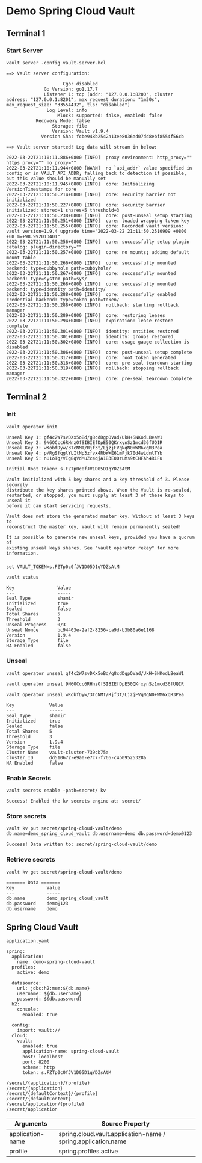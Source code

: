 # Demo Spring Cloud Vault

## Terminal 1

### Start Server
`vault server -config vault-server.hcl`

```
==> Vault server configuration:

                     Cgo: disabled
              Go Version: go1.17.7
              Listener 1: tcp (addr: "127.0.0.1:8200", cluster address: "127.0.0.1:8201", max_request_duration: "1m30s", max_request_size: "33554432", tls: "disabled")
               Log Level: info
                   Mlock: supported: false, enabled: false
           Recovery Mode: false
                 Storage: file
                 Version: Vault v1.9.4
             Version Sha: fcbe948b2542a13ee8036ad07dd8ebf8554f56cb

==> Vault server started! Log data will stream in below:

2022-03-22T21:10:11.886+0800 [INFO]  proxy environment: http_proxy="" https_proxy="" no_proxy=""
2022-03-22T21:10:11.944+0800 [WARN]  no `api_addr` value specified in config or in VAULT_API_ADDR; falling back to detection if possible, but this value should be manually set
2022-03-22T21:10:11.945+0800 [INFO]  core: Initializing VersionTimestamps for core
2022-03-22T21:11:50.214+0800 [INFO]  core: security barrier not initialized
2022-03-22T21:11:50.227+0800 [INFO]  core: security barrier initialized: stored=1 shares=5 threshold=3
2022-03-22T21:11:50.238+0800 [INFO]  core: post-unseal setup starting
2022-03-22T21:11:50.251+0800 [INFO]  core: loaded wrapping token key
2022-03-22T21:11:50.255+0800 [INFO]  core: Recorded vault version: vault version=1.9.4 upgrade time="2022-03-22 21:11:50.2510909 +0800 +08 m=+98.992013401"
2022-03-22T21:11:50.256+0800 [INFO]  core: successfully setup plugin catalog: plugin-directory=""
2022-03-22T21:11:50.257+0800 [INFO]  core: no mounts; adding default mount table
2022-03-22T21:11:50.266+0800 [INFO]  core: successfully mounted backend: type=cubbyhole path=cubbyhole/
2022-03-22T21:11:50.267+0800 [INFO]  core: successfully mounted backend: type=system path=sys/
2022-03-22T21:11:50.268+0800 [INFO]  core: successfully mounted backend: type=identity path=identity/
2022-03-22T21:11:50.288+0800 [INFO]  core: successfully enabled credential backend: type=token path=token/
2022-03-22T21:11:50.288+0800 [INFO]  rollback: starting rollback manager
2022-03-22T21:11:50.289+0800 [INFO]  core: restoring leases
2022-03-22T21:11:50.294+0800 [INFO]  expiration: lease restore complete
2022-03-22T21:11:50.301+0800 [INFO]  identity: entities restored
2022-03-22T21:11:50.301+0800 [INFO]  identity: groups restored
2022-03-22T21:11:50.302+0800 [INFO]  core: usage gauge collection is disabled
2022-03-22T21:11:50.306+0800 [INFO]  core: post-unseal setup complete
2022-03-22T21:11:50.317+0800 [INFO]  core: root token generated
2022-03-22T21:11:50.318+0800 [INFO]  core: pre-seal teardown starting
2022-03-22T21:11:50.319+0800 [INFO]  rollback: stopping rollback manager
2022-03-22T21:11:50.322+0800 [INFO]  core: pre-seal teardown complete
```


## Terminal 2

### Init

`vault operator init`

```
Unseal Key 1: gf4c2W7svDXx5oBd/g8cdDgpOVad/UkH+SNKodLBeaW1
Unseal Key 2: 9N6OCcc6RHnzOfSIBIEfDpE50QKrxynSz1mcd36fUQIR
Unseal Key 3: wKobfDyw/3TcNMT/Rjf3t/LjzjFVqNqN0+WM6xqR3Pea
Unseal Key 4: p/RgSfqglYLItNp3zfvx4RbW+E61mFjk70d4wLdnlTYb
Unseal Key 5: nU1oTg/VIg8qVdMuZc4qjA1B3EOOrLMs9tCHFAh4R1Fu

Initial Root Token: s.FZTp0c0fJV1D05D1qYDZsAtM

Vault initialized with 5 key shares and a key threshold of 3. Please securely
distribute the key shares printed above. When the Vault is re-sealed,
restarted, or stopped, you must supply at least 3 of these keys to unseal it
before it can start servicing requests.

Vault does not store the generated master key. Without at least 3 keys to
reconstruct the master key, Vault will remain permanently sealed!

It is possible to generate new unseal keys, provided you have a quorum of
existing unseal keys shares. See "vault operator rekey" for more information.
```

### 
`set VAULT_TOKEN=s.FZTp0c0fJV1D05D1qYDZsAtM`

`vault status`

```
Key                Value
---                -----
Seal Type          shamir
Initialized        true
Sealed             false
Total Shares       5
Threshold          3
Unseal Progress    0/3
Unseal Nonce       bc94403e-2af2-8256-ca9d-b3b80a6e1168
Version            1.9.4
Storage Type       file
HA Enabled         false
```


### Unseal

`vault operator unseal gf4c2W7svDXx5oBd/g8cdDgpOVad/UkH+SNKodLBeaW1`

`vault operator unseal 9N6OCcc6RHnzOfSIBIEfDpE50QKrxynSz1mcd36fUQIR`

`vault operator unseal wKobfDyw/3TcNMT/Rjf3t/LjzjFVqNqN0+WM6xqR3Pea`

```
Key             Value
---             -----
Seal Type       shamir
Initialized     true
Sealed          false
Total Shares    5
Threshold       3
Version         1.9.4
Storage Type    file
Cluster Name    vault-cluster-739cb75a
Cluster ID      dd510672-e9a0-e7c7-f766-c4b09525328a
HA Enabled      false
```

### Enable Secrets
`vault secrets enable -path=secret/ kv`

```
Success! Enabled the kv secrets engine at: secret/
```


### Store secrets

`vault kv put secret/spring-cloud-vault/demo db.name=demo_spring_cloud_vault db.username=demo db.password=demo@123`

```
Success! Data written to: secret/spring-cloud-vault/demo
```

### Retrieve secrets

`vault kv get secret/spring-cloud-vault/demo`

```
======= Data =======
Key            Value
---            -----
db.name        demo_spring_cloud_vault
db.password    demo@123
db.username    demo
```


## Spring Cloud Vault

`application.yaml`

```
spring:
  application:
    name: demo-spring-cloud-vault
  profiles:
    active: demo

  datasource:
    url: jdbc:h2:mem:${db.name}
    username: ${db.username}
    password: ${db.password}
  h2:
    console:
      enabled: true
  
  config:
    import: vault://
  cloud:
    vault:
      enabled: true
      application-name: spring-cloud-vault
      host: localhost
      port: 8200
      scheme: http
      token: s.FZTp0c0fJV1D05D1qYDZsAtM
```


```
/secret/{application}/{profile}
/secret/{application}
/secret/{defaultContext}/{profile}
/secret/{defaultContext}
/secret/application/{profile}
/secret/application
```

| Arguments           | Source Property |
|----------------------|-------|
| application-name         | spring.cloud.vault.application-name / spring.application.name |
| profile                  | spring.profiles.active |


